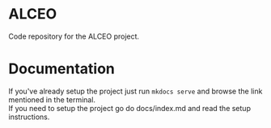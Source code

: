# ALCEO

Code repository for the ALCEO project.

# Documentation
If you've already setup the project just run `mkdocs serve` and browse the link mentioned in the terminal.  
If you need to setup the project go do docs/index.md and read the setup instructions.